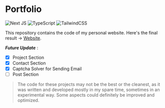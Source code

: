 # Portfolio
![Next JS](https://img.shields.io/badge/Next-black?style=for-the-badge&logo=next.js&logoColor=white)
![TypeScript](https://img.shields.io/badge/typescript-%23007ACC.svg?style=for-the-badge&logo=typescript&logoColor=white)
![TailwindCSS](https://img.shields.io/badge/tailwindcss-%2338B2AC.svg?style=for-the-badge&logo=tailwind-css&logoColor=white)


This repository contains the code of my personal website.
Here's the final result ->  [Website](https://giovanni-menon.vercel.app/).

***Future Update*** : 
- [x] Project Section
- [x] Contact Section
- [x] Captcha Solver for Sending Email
- [ ] Post Section

> The code for these projects may not be the best or the cleanest, as it was written and developed mostly in my spare time, sometimes in an experimental way.
> Some aspects could definitely be improved and optimized.
